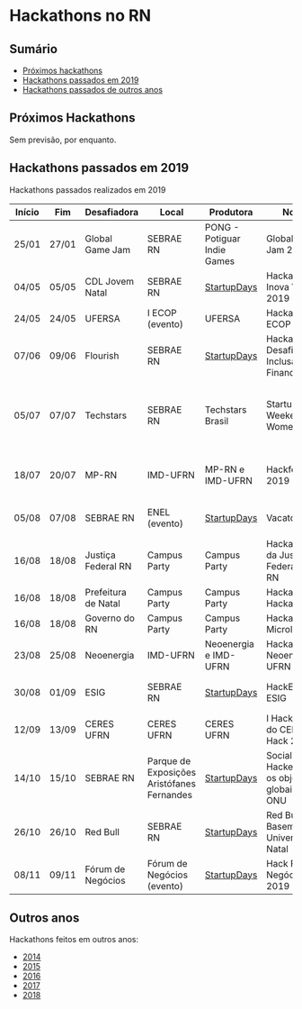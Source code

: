 # Hackathons no RN

## Sumário
- [Próximos hackathons](#próximos-hackathons)
- [Hackathons passados em 2019](#hackathons-passados-em-2019)
- [Hackathons passados de outros anos](#outros-anos)

## Próximos Hackathons
Sem previsão, por enquanto.

## Hackathons passados em 2019
Hackathons passados realizados em 2019

| Início | Fim | Desafiadora | Local | Produtora | Nome | Links |
| ------ | --- | ----------- | --------- | ----------- | ---- | ----- |
| 25/01 | 27/01 | Global Game Jam | SEBRAE RN | PONG - Potiguar Indie Games | Global Game Jam 2019 | [1](https://www.sympla.com.br/global-game-jam-2019---pong__405900#info)|
| 04/05 | 05/05 | CDL Jovem Natal | SEBRAE RN | [StartupDays](https://www.instagram.com/startupdaysoficial/) | Hackathon Inova Varejo 2019 | [1](https://www.cdljovemnatal.com.br/eventos-e-inscricoes/visualizar.php?id_produto=28) e [2](https://www.instagram.com/stories/highlights/18063866083011491/)|
| 24/05 | 24/05 | UFERSA | I ECOP (evento) | UFERSA | Hackathon ECOP 2019| [1](https://ecop2019.com.br/hackathon/) e [2](http://portal.ifrn.edu.br/campus/reitoria/noticias/equipe-4tran-do-campus-pau-dos-ferros-vence-1o-hackathon)|
| 07/06 | 09/06 | Flourish | SEBRAE RN | [StartupDays](https://www.instagram.com/startupdaysoficial/) | Hackathon - Desafio Inclusão Financeira |[1](https://www.outgo.com.br/hackathoninclusaofinanceiraflourish) e [2](https://www.instagram.com/stories/highlights/18068362816032446/)|
| 05/07 | 07/07 | Techstars | SEBRAE RN | Techstars Brasil |Startup Weekend Women|[1](https://www.facebook.com/events/825151371194080/), [2](https://www.facebook.com/StartupWeekendNatal/photos/a.583039988450993/2239070172847958/), [3](https://www.sympla.com.br/techstars-startup-weekend-natal-women__488599), [4](https://www.facebook.com/StartupWeekendNatal/photos/a.583039988450993/2321264821295159/), [5](https://www.instagram.com/p/BzjvUAvFaBj/), [6](https://www.instagram.com/p/BzoJfN1FziT/), [7](https://www.instagram.com/p/BzovYsFl6vQ/), [8](https://www.instagram.com/p/Bzq7Pk8l1KG/), [9](https://www.instagram.com/tv/Bz_U1esFyC8/) e [10](https://www.instagram.com/tv/BzoJaBhlwYO/)|
| 18/07 | 20/07 | MP-RN | IMD-UFRN | MP-RN e IMD-UFRN | Hackfest 2019 | [1](https://hackfest.imd.ufrn.br/), [2](https://www.instagram.com/p/BylBU9JlyPK/), [3](https://www.instagram.com/p/Bzf0bcdFI81/), [4](https://www.instagram.com/p/B0D9RkZl_cO/), [5](https://www.instagram.com/p/B0HVq_NlRYJ/), [6](https://www.instagram.com/p/B0KEMV1lXwy/), [7](https://www.instagram.com/tv/B1wf2ZVF-Or/), [8](https://www.instagram.com/p/B2E8qDGlL6R/)|
| 05/08 | 07/08 | SEBRAE RN | ENEL (evento) | [StartupDays](https://www.instagram.com/startupdaysoficial/) | Vacaton | [1](http://www.tribunadonorte.com.br/noticia/produtores-debatem-desafios-do-setor/456036), [2](http://www.rn.agenciasebrae.com.br/sites/asn/uf/RN/vacaton-elege-melhores-ideias-para-a-cadeia-produtiva-do-leite,0bba707cb6d6c610VgnVCM1000004c00210aRCRD), [3](https://engsoftwarepaudosferros.ufersa.edu.br/2019/08/18/alunos-de-pau-dos-ferros-representam-a-ufersa-em-hackathon/), [4](https://www.sympla.com.br/vacaton__590097) e [5](https://www.instagram.com/stories/highlights/18054524161150713/)|
| 16/08 | 18/08 | Justiça Federal RN | Campus Party | Campus Party | Hackathon da Justiça Federal no RN | [1](https://hackathonjusticafederalnorn.splashthat.com/) |
| 16/08 | 18/08 | Prefeitura de Natal| Campus Party | Campus Party | Hackathon Hackabeach | [1](https://hackathonhackabeach.splashthat.com/) e [2](https://natal.rn.gov.br/noticia/ntc-31050.html)|
| 16/08 | 18/08 | Governo do RN | Campus Party | Campus Party | Hackathon Microlearning | [1](https://hackathonmicrolearning.splashthat.com/)|
| 23/08 | 25/08 | Neoenergia | IMD-UFRN | Neoenergia e IMD-UFRN | Hackathon Neoenergia UFRN | [1](https://imd.ufrn.br/portal/noticias/5761/prazo-de-inscri%C3%A7%C3%B5es-do-hackathon-neoenergia-%C3%A9-prorrogado-para-quinta-feira-), [2](https://drive.google.com/file/d/1O7Mu85F7lK0mluvTpkoYbAqt-ikL_9Ye/view) e [3](https://www.neoenergia.com/pt-br/sustentabilidade/inovacao/Paginas/segundo-hackathon.aspx) |
| 30/08 | 01/09 | ESIG | SEBRAE RN | [StartupDays](https://www.instagram.com/startupdaysoficial/) | HackEDU ESIG | [1](http://esig.com.br.pages.services/hackedu/), [2](https://youtu.be/AMLABGbMm60), [3](https://youtu.be/QpJg2ikpL-s), [4](https://youtu.be/qCSP_QwUFaE) e [5](https://www.instagram.com/stories/highlights/18088424011062512/)|
| 12/09 | 13/09 | CERES UFRN | CERES UFRN | CERES UFRN | I Hackathon do CERES - Hack 2019 | [1](http://sigeventos.ufrn.br/evento/hack2019), [2](https://ufrn.br/imprensa/noticias/28328/inscricoes-abertas-para-o-1o-hackathon-do-ceres-no-campus-caico)|
| 14/10 | 15/10 | SEBRAE RN | Parque de Exposições Aristófanes Fernandes | [StartupDays](https://www.instagram.com/startupdaysoficial/) | Social Hack - Hackeando os objetivos globais da ONU | [1](https://www.sympla.com.br/social-hack---hackeando-os-objetivos-globais-da-onu__661769), [2](https://drive.google.com/file/d/1cNgyiUOavVCbQA8yDHGogtXav22JKw_O/view), [3](https://drive.google.com/file/d/1GGEqGbUltm9MYXUHwJh86yfTGxiGsOgC/view) e [4](https://www.instagram.com/stories/highlights/17845100206667265/) |
| 26/10 | 26/10 | Red Bull | SEBRAE RN | [StartupDays](https://www.instagram.com/startupdaysoficial/) | Red Bull Basement University - Natal | [1](https://www.redbull.com/br-pt/projects/red-bull-basement-university), [2](https://www.sympla.com.br/red-bull-basement-university---event-launch-natalrn-2019__670006), [3](https://www.instagram.com/stories/highlights/18107284957054828/)
| 08/11 | 09/11 | Fórum de Negócios | Fórum de Negócios (evento) | [StartupDays](https://www.instagram.com/startupdaysoficial/) | Hack Fórum Negócios 2019 | [1](https://www.sympla.com.br/hack-forum-negocios-2019__710271), [2](https://novonoticias.com/geral/forum-negocios-inova-com-hackathon/), [3](https://www.instagram.com/stories/highlights/17889671896429704/) e [4](http://agorarn.com.br/cidades/maratona-tecnologica-acontece-neste-fim-de-semana-na-arena-das-dunas/) |

## Outros anos
Hackathons feitos em outros anos:
- [2014](anos-anteriores/2014.md)
- [2015](anos-anteriores/2015.md)
- [2016](anos-anteriores/2016.md)
- [2017](anos-anteriores/2017.md)
- [2018](anos-anteriores/2018.md)